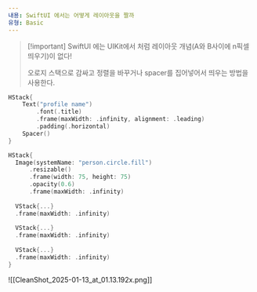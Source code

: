 ```yaml
---
내용: SwiftUI 에서는 어떻게 레이아웃을 짤까
유형: Basic
---
```

> [!important] SwiftUI 에는 UIKit에서 처럼 레이아웃 개념(A와 B사이에 n픽셀 띄우기)이 없다!
> 
> 오로지 스택으로 감싸고 정렬을 바꾸거나 spacer를 집어넣어서 띄우는 방법을 사용한다.

  

```Swift
HStack{
    Text("profile name")
        .font(.title)
        .frame(maxWidth: .infinity, alignment: .leading)
        .padding(.horizontal)
    Spacer()
}
```

```Swift
HStack{
  Image(systemName: "person.circle.fill")
      .resizable()
      .frame(width: 75, height: 75)
      .opacity(0.6)
      .frame(maxWidth: .infinity)
  
  VStack{...}
  .frame(maxWidth: .infinity)
  
  VStack{...}
  .frame(maxWidth: .infinity)
  
  VStack{...}
  .frame(maxWidth: .infinity)
}
```

![[CleanShot_2025-01-13_at_01.13.192x.png]]